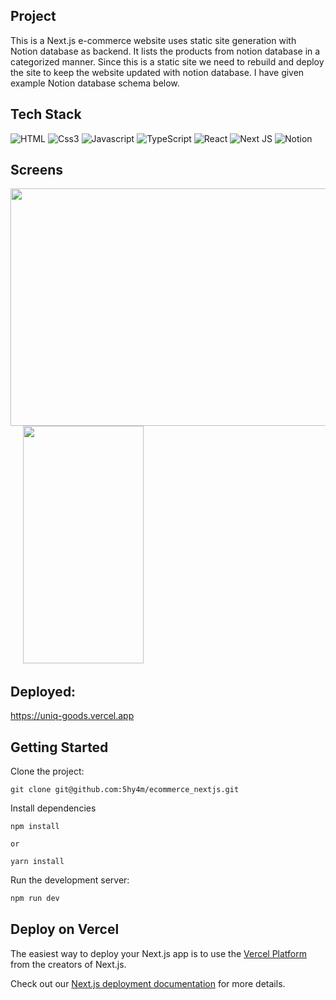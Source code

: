## Project

This is a Next.js e-commerce website uses static site generation with Notion database as backend. It lists the products from notion database in a categorized manner. Since this is a static site we need to rebuild and deploy the site to keep the website updated with notion database. I have given example Notion database schema below.

## Tech Stack

![HTML](https://img.shields.io/badge/HTML-239120?style=for-the-badge&logo=html5&logoColor=white)
![Css3](https://img.shields.io/badge/CSS3-1572B6?style=for-the-badge&logo=css3&logoColor=white)
![Javascript](https://img.shields.io/badge/JavaScript-F7DF1E?style=for-the-badge&logo=javascript&logoColor=black)
![TypeScript](https://img.shields.io/badge/typescript-%23007ACC.svg?style=for-the-badge&logo=typescript&logoColor=white)
![React](https://img.shields.io/badge/react-%2320232a.svg?style=for-the-badge&logo=react&logoColor=%2361DAFB)
![Next JS](https://img.shields.io/badge/Next-black?style=for-the-badge&logo=next.js&logoColor=white)
![Notion](https://img.shields.io/badge/Notion-%23000000.svg?style=for-the-badge&logo=notion&logoColor=white)

## Screens

<img src="https://user-images.githubusercontent.com/29056397/235417782-fb22cb6e-bfb2-4ff9-bffd-e31846c80e69.gif" width="580" height="380"/>&nbsp;&nbsp;&nbsp;&nbsp;
<img src="https://user-images.githubusercontent.com/29056397/235417791-605d09f7-7495-4ef2-a7ae-179df8e60944.gif" width="193" height="380"/>

## Deployed:

https://uniq-goods.vercel.app

## Getting Started

Clone the project:

```
git clone git@github.com:5hy4m/ecommerce_nextjs.git
```

Install dependencies

```
npm install

or

yarn install
```

Run the development server:

```bash
npm run dev
```

## Deploy on Vercel

The easiest way to deploy your Next.js app is to use the [Vercel Platform](https://vercel.com/new?utm_medium=default-template&filter=next.js&utm_source=create-next-app&utm_campaign=create-next-app-readme) from the creators of Next.js.

Check out our [Next.js deployment documentation](https://nextjs.org/docs/deployment) for more details.
